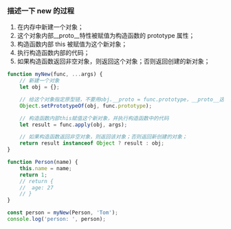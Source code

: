 ### 描述一下 new 的过程

1. 在内存中新建一个对象；
2. 这个对象内部__proto__特性被赋值为构造函数的 prototype 属性；
3. 构造函数内部 this 被赋值为这个新对象；
4. 执行构造函数内部的代码；
5. 如果构造函数返回非空对象，则返回这个对象；否则返回创建的新对象；

```javascript
function myNew(func, ...args) {
	// 新建一个对象
	let obj = {};

	// 给这个对象指定原型链，不要用obj.__proto = func.prototype，__proto__这种写法并不是很好
	Object.setPrototypeOf(obj, func.prototype);

	// 构造函数内部this赋值这个新对象，并执行构造函数中的代码
	let result = func.apply(obj, args);

	// 如果构造函数返回非空对象，则返回该对象；否则返回新创建的对象；
	return result instanceof Object ? result : obj;
}

function Person(name) {
	this.name = name;
	return 1;
	// return {
	// 	age: 27
	// }
}

const person = myNew(Person, 'Tom');
console.log('person: ', person);
```
